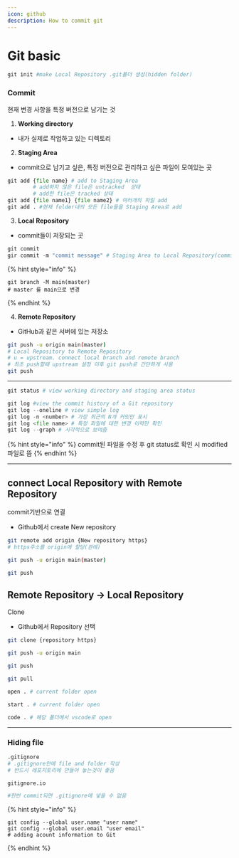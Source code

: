 ```yaml
---
icon: github
description: How to commit git
---
```


# Git basic

```python
git init #make Local Repository .git폴더 생성(hidden folder)
```

### Commit &#x20;

현재 변경  사항을 특정 버전으로 남기는 것



1. **Working directory**

* 내가 실제로 작업하고 있는 디렉토리



2. **Staging Area**

* commit으로 남기고 싶은, 특정 버전으로 관리하고 싶은 파일이 모여있는 곳

```python
git add {file name} # add to Staging Area
        # add하지 않은 file은 untracked  상태
        # add한 file은 tracked 상태
git add {file name1} {file name2} # 여러개의 파일 add
git add . #현재 folder내의 모든 file들을 Staging Area로 add
```

3. **Local Repository**

* commit들이 저장되는 곳

```python
git commit     
gir commit -m "commit message" # Staging Area to Local Repository(committed)
```

{% hint style="info" %}
```
git branch -M main(master)
# master 를 main으로 변경
```
{% endhint %}

4. **Remote Repository**&#x20;

* GitHub과 같은 서버에 있는 저장소

```bash
git push -u origin main(master) 
# Local Repository to Remote Repository 
# u = upstream. connect local branch and remote branch
# 최초 push할때 upstream 설정 이후 git push로 간단하게 사용
git push
```

***

```python
git status # view working directory and staging area status
```

```python
git log #view the commit history of a Git repository
git log --oneline # view simple log
git log -n <number> # 가장 최근의 N개 커밋만 표시
git log <file name> # 특정 파일에 대한 변경 이력만 확인
git log --graph # 시각적으로 보여줌
```

{% hint style="info" %}
commit된 파일을 수정 후 git status로 확인 시 modified 파일로 뜸
{% endhint %}

***

## connect Local Repository with Remote Repository

commit기반으로 연결

* Github에서 create New repository

```bash
git remote add origin {New repository https}
# https주소를 origin에 할당(관례)

git push -u origin main(master) 

git push 
```

## Remote Repository → Local Repository&#x20;

Clone

* Github에서 Repository 선택

```bash
git clone {repository https}

git push -u origin main

git push

git pull

open . # current folder open 

start . # current folder open

code . # 해당 폴더에서 vscode로 open
```

***

### Hiding file

```bash
.gitignore
# .gitignore안에 file and folder 작성
# 반드시 레포지토리에 만들어 놓는것이 좋음

gitignore.io

#한번 commit되면 .gitignore에 넣을 수 없음
```

{% hint style="info" %}
```
git config --global user.name "user name" 
git config --global user.email "user email" 
# adding acount information to Git
```
{% endhint %}



